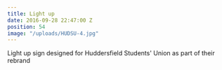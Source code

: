 ```yaml
---
title: Light up
date: 2016-09-28 22:47:00 Z
position: 54
image: "/uploads/HUDSU-4.jpg"
---
```


Light up sign designed for Huddersfield Students' Union as part of their rebrand